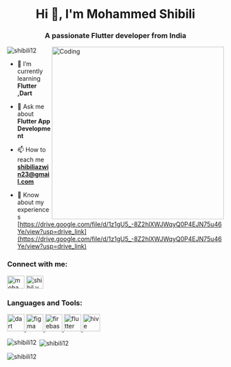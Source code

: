 

<h1 align="center">Hi 👋, I'm Mohammed Shibili</h1>
<h3 align="center">A passionate Flutter developer from India</h3>
<img align="right" alt="Coding" width="400" src="https://user-images.githubusercontent.com/69011963/137184767-79a13ec7-1bb3-4341-a6da-3a149c9c159a.gif">


<p align="left"> <img src="https://komarev.com/ghpvc/?username=shibili12&label=Profile%20views&color=0e75b6&style=flat" alt="shibili12" /> </p>

- 🌱 I’m currently learning **Flutter ,Dart**

- 💬 Ask me about **Flutter App Development**

- 📫 How to reach me **shibiliazwin23@gmail.com**

- 📄 Know about my experiences [https://drive.google.com/file/d/1z1gU5_-8Z2hlXWJWqyQ0P4EJN75u46Ye/view?usp=drive_link](https://drive.google.com/file/d/1z1gU5_-8Z2hlXWJWqyQ0P4EJN75u46Ye/view?usp=drive_link)

<h3 align="left">Connect with me:</h3>
<p align="left">
<a href="https://linkedin.com/in/mohammed shibili" target="blank"><img align="center" src="https://raw.githubusercontent.com/rahuldkjain/github-profile-readme-generator/master/src/images/icons/Social/linked-in-alt.svg" alt="mohammed shibili" height="30" width="40" /></a>
<a href="https://instagram.com/shibil.y" target="blank"><img align="center" src="https://raw.githubusercontent.com/rahuldkjain/github-profile-readme-generator/master/src/images/icons/Social/instagram.svg" alt="shibil.y" height="30" width="40" /></a>
</p>

<h3 align="left">Languages and Tools:</h3>
<p align="left"> <a href="https://dart.dev" target="_blank" rel="noreferrer"> <img src="https://www.vectorlogo.zone/logos/dartlang/dartlang-icon.svg" alt="dart" width="40" height="40"/> </a> <a href="https://www.figma.com/" target="_blank" rel="noreferrer"> <img src="https://www.vectorlogo.zone/logos/figma/figma-icon.svg" alt="figma" width="40" height="40"/> </a> <a href="https://firebase.google.com/" target="_blank" rel="noreferrer"> <img src="https://www.vectorlogo.zone/logos/firebase/firebase-icon.svg" alt="firebase" width="40" height="40"/> </a> <a href="https://flutter.dev" target="_blank" rel="noreferrer"> <img src="https://www.vectorlogo.zone/logos/flutterio/flutterio-icon.svg" alt="flutter" width="40" height="40"/> </a> <a href="https://hive.apache.org/" target="_blank" rel="noreferrer"> <img src="https://www.vectorlogo.zone/logos/apache_hive/apache_hive-icon.svg" alt="hive" width="40" height="40"/> </a> </p>

<p><img align="left" src="https://github-readme-stats.vercel.app/api/top-langs?username=shibili12&show_icons=true&locale=en&layout=compact" alt="shibili12" /></p>

<p>&nbsp;<img align="center" src="https://github-readme-stats.vercel.app/api?username=shibili12&show_icons=true&locale=en" alt="shibili12" /></p>

<p><img align="center" src="https://github-readme-streak-stats.herokuapp.com/?user=shibili12&" alt="shibili12" /></p>
